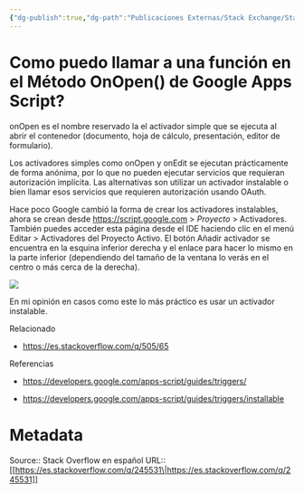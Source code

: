 ```yaml
---
{"dg-publish":true,"dg-path":"Publicaciones Externas/Stack Exchange/Stack Overflow en español/es.stackoverflow.com-245531.md","permalink":"/publicaciones-externas/stack-exchange/stack-overflow-en-espanol/es-stackoverflow-com-245531/","title":"Como puedo llamar a una función en el Método OnOpen() de Google Apps Script?","hide":true,"noteIcon":"\"0\"","created":"2024-04-03T12:49:10.728-06:00","updated":"2024-04-05T16:43:55.027-06:00"}
---
```


# Como puedo llamar a una función en el Método OnOpen() de Google Apps Script?

onOpen es el nombre reservado la el activador simple que se ejecuta al abrir el contenedor (documento, hoja de cálculo, presentación, editor de formulario).

Los activadores simples como onOpen y onEdit se ejecutan prácticamente de forma anónima, por lo que no pueden ejecutar servicios que requieran autorización implícita. Las alternativas son utilizar un activador instalable o bien llamar esos servicios que requieren autorización usando OAuth.

Hace poco Google cambió la forma de crear los activadores instalables, ahora se crean desde https://script.google.com > *Proyecto* > Activadores. También puedes acceder esta página desde el IDE haciendo clic en el menú Editar > Activadores del Proyecto Activo. El botón Añadir activador se encuentra en la esquina inferior derecha y el enlace para hacer lo mismo en la parte inferior (dependiendo del tamaño de la ventana lo verás en el centro o más cerca de la derecha).

[![][1]][1]

En mi opinión en casos como este lo más práctico es usar un activador instalable.

Relacionado

- https://es.stackoverflow.com/q/505/65

Referencias

- https://developers.google.com/apps-script/guides/triggers/
- https://developers.google.com/apps-script/guides/triggers/installable

  [1]: https://i.stack.imgur.com/h27jl.png

# Metadata
Source:: Stack Overflow en español
URL:: [[https://es.stackoverflow.com/q/245531\|https://es.stackoverflow.com/q/245531]]

